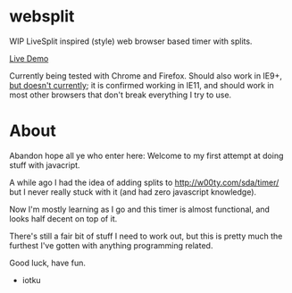 websplit
========

WIP LiveSplit inspired (style) web browser based timer with splits.

[Live Demo](http://iotku.pw/websplit)

Currently being tested with Chrome and Firefox. Should also work in IE9+, [but doesn't currently](https://github.com/iotku/websplit/issues/8); it is confirmed working in IE11, and should work in most other browsers that don't break everything I try to use.

About
=====

Abandon hope all ye who enter here: Welcome to my first attempt at doing stuff with javacript.

A while ago I had the idea of adding splits to http://w00ty.com/sda/timer/ but I never really stuck with it (and had zero javascript knowledge).

Now I'm mostly learning as I go and this timer is almost functional, and looks half decent on top of it.

There's still a fair bit of stuff I need to work out, but this is pretty much the furthest I've gotten with anything programming related.

Good luck, have fun.
- iotku
